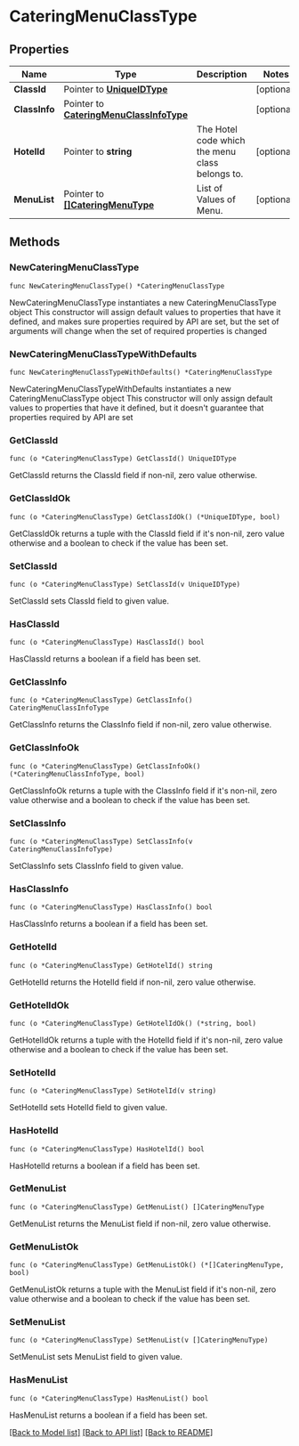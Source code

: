 # CateringMenuClassType

## Properties

Name | Type | Description | Notes
------------ | ------------- | ------------- | -------------
**ClassId** | Pointer to [**UniqueIDType**](UniqueIDType.md) |  | [optional] 
**ClassInfo** | Pointer to [**CateringMenuClassInfoType**](CateringMenuClassInfoType.md) |  | [optional] 
**HotelId** | Pointer to **string** | The Hotel code which the menu class belongs to. | [optional] 
**MenuList** | Pointer to [**[]CateringMenuType**](CateringMenuType.md) | List of Values of Menu. | [optional] 

## Methods

### NewCateringMenuClassType

`func NewCateringMenuClassType() *CateringMenuClassType`

NewCateringMenuClassType instantiates a new CateringMenuClassType object
This constructor will assign default values to properties that have it defined,
and makes sure properties required by API are set, but the set of arguments
will change when the set of required properties is changed

### NewCateringMenuClassTypeWithDefaults

`func NewCateringMenuClassTypeWithDefaults() *CateringMenuClassType`

NewCateringMenuClassTypeWithDefaults instantiates a new CateringMenuClassType object
This constructor will only assign default values to properties that have it defined,
but it doesn't guarantee that properties required by API are set

### GetClassId

`func (o *CateringMenuClassType) GetClassId() UniqueIDType`

GetClassId returns the ClassId field if non-nil, zero value otherwise.

### GetClassIdOk

`func (o *CateringMenuClassType) GetClassIdOk() (*UniqueIDType, bool)`

GetClassIdOk returns a tuple with the ClassId field if it's non-nil, zero value otherwise
and a boolean to check if the value has been set.

### SetClassId

`func (o *CateringMenuClassType) SetClassId(v UniqueIDType)`

SetClassId sets ClassId field to given value.

### HasClassId

`func (o *CateringMenuClassType) HasClassId() bool`

HasClassId returns a boolean if a field has been set.

### GetClassInfo

`func (o *CateringMenuClassType) GetClassInfo() CateringMenuClassInfoType`

GetClassInfo returns the ClassInfo field if non-nil, zero value otherwise.

### GetClassInfoOk

`func (o *CateringMenuClassType) GetClassInfoOk() (*CateringMenuClassInfoType, bool)`

GetClassInfoOk returns a tuple with the ClassInfo field if it's non-nil, zero value otherwise
and a boolean to check if the value has been set.

### SetClassInfo

`func (o *CateringMenuClassType) SetClassInfo(v CateringMenuClassInfoType)`

SetClassInfo sets ClassInfo field to given value.

### HasClassInfo

`func (o *CateringMenuClassType) HasClassInfo() bool`

HasClassInfo returns a boolean if a field has been set.

### GetHotelId

`func (o *CateringMenuClassType) GetHotelId() string`

GetHotelId returns the HotelId field if non-nil, zero value otherwise.

### GetHotelIdOk

`func (o *CateringMenuClassType) GetHotelIdOk() (*string, bool)`

GetHotelIdOk returns a tuple with the HotelId field if it's non-nil, zero value otherwise
and a boolean to check if the value has been set.

### SetHotelId

`func (o *CateringMenuClassType) SetHotelId(v string)`

SetHotelId sets HotelId field to given value.

### HasHotelId

`func (o *CateringMenuClassType) HasHotelId() bool`

HasHotelId returns a boolean if a field has been set.

### GetMenuList

`func (o *CateringMenuClassType) GetMenuList() []CateringMenuType`

GetMenuList returns the MenuList field if non-nil, zero value otherwise.

### GetMenuListOk

`func (o *CateringMenuClassType) GetMenuListOk() (*[]CateringMenuType, bool)`

GetMenuListOk returns a tuple with the MenuList field if it's non-nil, zero value otherwise
and a boolean to check if the value has been set.

### SetMenuList

`func (o *CateringMenuClassType) SetMenuList(v []CateringMenuType)`

SetMenuList sets MenuList field to given value.

### HasMenuList

`func (o *CateringMenuClassType) HasMenuList() bool`

HasMenuList returns a boolean if a field has been set.


[[Back to Model list]](../README.md#documentation-for-models) [[Back to API list]](../README.md#documentation-for-api-endpoints) [[Back to README]](../README.md)


